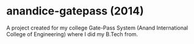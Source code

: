 # anandice-gatepass (2014)

A project created for my college Gate-Pass System (Anand International College of Engineering) where I did my B.Tech from.
